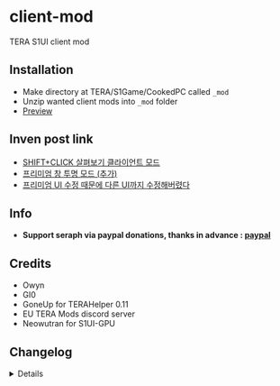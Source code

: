 # client-mod
TERA S1UI client mod

## Installation
- Make directory at TERA/S1Game/CookedPC called `_mod`
- Unzip wanted client mods into `_mod` folder
- [Preview](https://seraphinush-gaming.tumblr.com/teramod)

## Inven post link
- [SHIFT+CLICK 살펴보기 클라이언트 모드](http://www.inven.co.kr/board/tera/2152/27713)
- [프리미엄 창 투명 모드 (추가)](http://www.inven.co.kr/board/tera/2152/27473)
- [프리미엄 UI 수정 때문에 다른 UI까지 수정해버렸다](http://www.inven.co.kr/board/tera/2152/27481)

## Info
- **Support seraph via paypal donations, thanks in advance : [paypal](https://www.paypal.me/seraphinush)**

## Credits
- Owyn
- GI0
- GoneUp for TERAHelper 0.11
- EU TERA Mods discord server
- Neowutran for S1UI-GPU

## Changelog
<details>

    2018.10.13
    - Added S1UI_Chat2
    2018.10.07
    - Removed S1UI_MiniMap
    - Removed S1UI_PremiumWindow
    2018.08.02
    - Updated CharacterWindow
    2018.07.31
    - Fixed CharacterWindow debuff color issue
    - Fixed PremiumWindow unclickable icon issue
    2018.07.30
    - Initial online commit
    - Removed incorrect PremiumWindow gtx file

</details>
